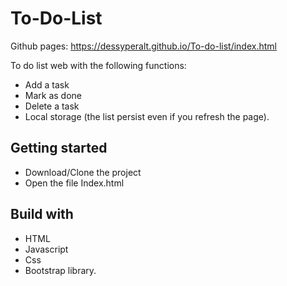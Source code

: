 # To-Do-List

Github pages: https://dessyperalt.github.io/To-do-list/index.html

To do list web with the following functions:

- Add a task
- Mark as done 
- Delete a task
- Local storage (the list persist even if you refresh the page).

## Getting started

- Download/Clone the project
- Open the file Index.html

## Build with

- HTML
- Javascript
- Css
- Bootstrap library.

